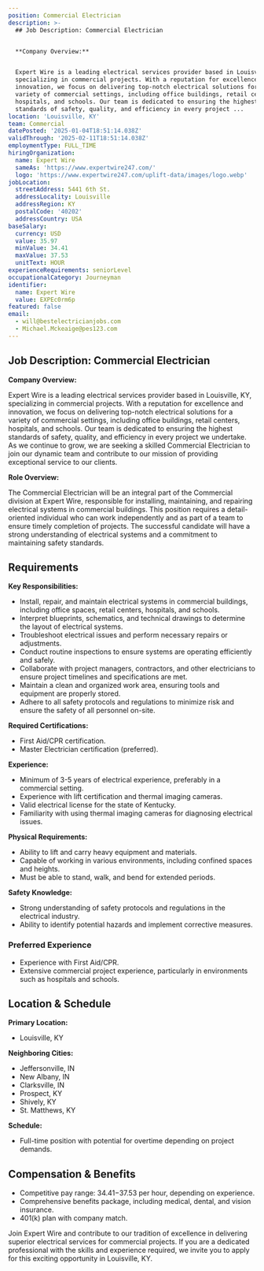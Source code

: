 ```yaml
---
position: Commercial Electrician
description: >-
  ## Job Description: Commercial Electrician


  **Company Overview:**


  Expert Wire is a leading electrical services provider based in Louisville, KY,
  specializing in commercial projects. With a reputation for excellence and
  innovation, we focus on delivering top-notch electrical solutions for a
  variety of commercial settings, including office buildings, retail centers,
  hospitals, and schools. Our team is dedicated to ensuring the highest
  standards of safety, quality, and efficiency in every project ...
location: 'Louisville, KY'
team: Commercial
datePosted: '2025-01-04T18:51:14.038Z'
validThrough: '2025-02-11T18:51:14.038Z'
employmentType: FULL_TIME
hiringOrganization:
  name: Expert Wire
  sameAs: 'https://www.expertwire247.com/'
  logo: 'https://www.expertwire247.com/uplift-data/images/logo.webp'
jobLocation:
  streetAddress: 5441 6th St.
  addressLocality: Louisville
  addressRegion: KY
  postalCode: '40202'
  addressCountry: USA
baseSalary:
  currency: USD
  value: 35.97
  minValue: 34.41
  maxValue: 37.53
  unitText: HOUR
experienceRequirements: seniorLevel
occupationalCategory: Journeyman
identifier:
  name: Expert Wire
  value: EXPEc0rm6p
featured: false
email:
  - will@bestelectricianjobs.com
  - Michael.Mckeaige@pes123.com
---
```




## Job Description: Commercial Electrician

**Company Overview:**

Expert Wire is a leading electrical services provider based in Louisville, KY, specializing in commercial projects. With a reputation for excellence and innovation, we focus on delivering top-notch electrical solutions for a variety of commercial settings, including office buildings, retail centers, hospitals, and schools. Our team is dedicated to ensuring the highest standards of safety, quality, and efficiency in every project we undertake. As we continue to grow, we are seeking a skilled Commercial Electrician to join our dynamic team and contribute to our mission of providing exceptional service to our clients.

**Role Overview:**

The Commercial Electrician will be an integral part of the Commercial division at Expert Wire, responsible for installing, maintaining, and repairing electrical systems in commercial buildings. This position requires a detail-oriented individual who can work independently and as part of a team to ensure timely completion of projects. The successful candidate will have a strong understanding of electrical systems and a commitment to maintaining safety standards.

## Requirements

**Key Responsibilities:**

- Install, repair, and maintain electrical systems in commercial buildings, including office spaces, retail centers, hospitals, and schools.
- Interpret blueprints, schematics, and technical drawings to determine the layout of electrical systems.
- Troubleshoot electrical issues and perform necessary repairs or adjustments.
- Conduct routine inspections to ensure systems are operating efficiently and safely.
- Collaborate with project managers, contractors, and other electricians to ensure project timelines and specifications are met.
- Maintain a clean and organized work area, ensuring tools and equipment are properly stored.
- Adhere to all safety protocols and regulations to minimize risk and ensure the safety of all personnel on-site.

**Required Certifications:**

- First Aid/CPR certification.
- Master Electrician certification (preferred).

**Experience:**

- Minimum of 3-5 years of electrical experience, preferably in a commercial setting.
- Experience with lift certification and thermal imaging cameras.
- Valid electrical license for the state of Kentucky.
- Familiarity with using thermal imaging cameras for diagnosing electrical issues.

**Physical Requirements:**

- Ability to lift and carry heavy equipment and materials.
- Capable of working in various environments, including confined spaces and heights.
- Must be able to stand, walk, and bend for extended periods.

**Safety Knowledge:**

- Strong understanding of safety protocols and regulations in the electrical industry.
- Ability to identify potential hazards and implement corrective measures.

### Preferred Experience

- Experience with First Aid/CPR.
- Extensive commercial project experience, particularly in environments such as hospitals and schools.

## Location & Schedule

**Primary Location:**

- Louisville, KY

**Neighboring Cities:**

- Jeffersonville, IN
- New Albany, IN
- Clarksville, IN
- Prospect, KY
- Shively, KY
- St. Matthews, KY

**Schedule:**

- Full-time position with potential for overtime depending on project demands.

## Compensation & Benefits

- Competitive pay range: $34.41-$37.53 per hour, depending on experience.
- Comprehensive benefits package, including medical, dental, and vision insurance.
- 401(k) plan with company match.

Join Expert Wire and contribute to our tradition of excellence in delivering superior electrical services for commercial projects. If you are a dedicated professional with the skills and experience required, we invite you to apply for this exciting opportunity in Louisville, KY.